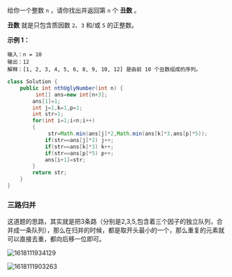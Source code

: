 给你一个整数 `n` ，请你找出并返回第 `n` 个 **丑数** 。

**丑数** 就是只包含质因数 `2`、`3` 和/或 `5` 的正整数。



**示例 1：**

```
输入：n = 10
输出：12
解释：[1, 2, 3, 4, 5, 6, 8, 9, 10, 12] 是由前 10 个丑数组成的序列。
```





```java
class Solution {
    public int nthUglyNumber(int n) {
         int[] ans=new int[n+3];
        ans[1]=1;
        int j=1,k=1,p=1;
        int str=1;
        for(int i=1;i<n;i++)
        {
             str=Math.min(ans[j]*2,Math.min(ans[k]*3,ans[p]*5));
            if(str==ans[j]*2) j++;
            if(str==ans[k]*3) k++;
            if(str==ans[p]*5) p++;
            ans[i+1]=str;
        }
        return str;
    }
}
```





###   三路归并

这道题的思路，其实就是把3条路（分别是2,3,5,包含着三个因子的独立队列，合并成一条队列），那么在归并的时候，都是取开头最小的一个，那么重复的元素就可以直接去重，都向后移一位即可。



![1618111934129](C:\Users\QJH\AppData\Local\Temp\1618111934129.png)

![1618111903263](C:\Users\QJH\AppData\Local\Temp\1618111903263.png)